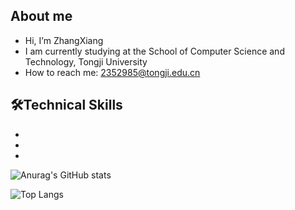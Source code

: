 
## About me
  - Hi, I’m ZhangXiang
  - I am currently studying at the School of Computer Science and Technology, Tongji University
  - How to reach me: 2352985@tongji.edu.cn

## 🛠Technical Skills
 -
 -
 -

![Anurag's GitHub stats](https://github-readme-stats.vercel.app/api?username=Muoow&hide=contribs,prs)

![Top Langs](https://github-readme-stats.vercel.app/api/top-langs/?username=Muoow&layout=compact&theme=default)


